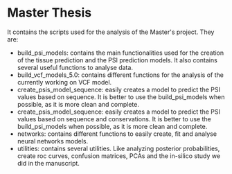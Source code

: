 # Master Thesis

It contains the scripts used for the analysis of the Master's project. They are:
* build_psi_models: contains the main functionalities used for the creation of the tissue prediction and the PSI prediction models. 
It also contains several useful functions to analyse data.
* build_vcf_models_5.0: contains different functions for the analysis of the currently working on VCF model.
* create_psis_model_sequence: easily creates a model to predict the PSI values based on sequence. It is better to use the 
build_psi_models when possible, as it is more clean and complete.
* create_psis_model_sequence: easily creates a model to predict the PSI values based on sequence and conservations. It is better to use the 
build_psi_models when possible, as it is more clean and complete.
* networks: contains different functions to easily create, fit and analyse neural networks models. 
* utilities: contains several utilities. Like analyzing posterior probabilities, create roc curves, confusion matrices, PCAs and the
in-silico study we did in the manuscript.
